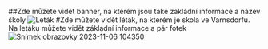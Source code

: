 ##Zde můžete vidět banner, na kterém jsou také zakládní informace a název školy ![Leták](https://github.com/JosefRosa/MUL/assets/76937639/41b835b6-0e97-469f-af94-d893149949c8)
#Zde můžete vidět léták, na kterém je skola ve Varnsdorfu. Na letáku můžete vidět základní informace a pár fotek![Snímek obrazovky 2023-11-06 104350](https://github.com/JosefRosa/MUL/assets/76937639/b3473d59-724a-4530-bbcf-bdef406d2171)
